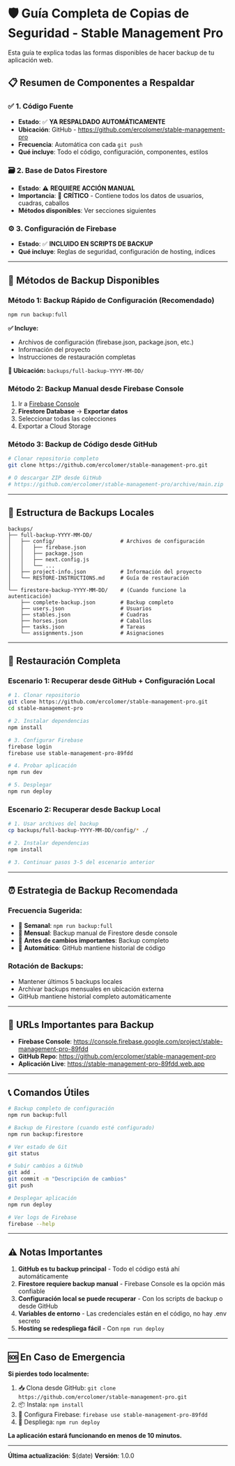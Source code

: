# 🛡️ Guía Completa de Copias de Seguridad - Stable Management Pro

Esta guía te explica todas las formas disponibles de hacer backup de tu aplicación web.

## 📋 **Resumen de Componentes a Respaldar**

### ✅ **1. Código Fuente**
- **Estado**: ✅ **YA RESPALDADO AUTOMÁTICAMENTE**
- **Ubicación**: GitHub - https://github.com/ercolomer/stable-management-pro
- **Frecuencia**: Automática con cada `git push`
- **Qué incluye**: Todo el código, configuración, componentes, estilos

### 🗃️ **2. Base de Datos Firestore**
- **Estado**: ⚠️ **REQUIERE ACCIÓN MANUAL**
- **Importancia**: 🔴 **CRÍTICO** - Contiene todos los datos de usuarios, cuadras, caballos
- **Métodos disponibles**: Ver secciones siguientes

### ⚙️ **3. Configuración de Firebase**
- **Estado**: ✅ **INCLUIDO EN SCRIPTS DE BACKUP**
- **Qué incluye**: Reglas de seguridad, configuración de hosting, índices

---

## 🚀 **Métodos de Backup Disponibles**

### **Método 1: Backup Rápido de Configuración (Recomendado)**
```bash
npm run backup:full
```
**✅ Incluye:**
- Archivos de configuración (firebase.json, package.json, etc.)
- Información del proyecto
- Instrucciones de restauración completas

**📍 Ubicación:** `backups/full-backup-YYYY-MM-DD/`

### **Método 2: Backup Manual desde Firebase Console**
1. Ir a [Firebase Console](https://console.firebase.google.com/project/stable-management-pro-89fdd/firestore)
2. **Firestore Database** → **Exportar datos**
3. Seleccionar todas las colecciones
4. Exportar a Cloud Storage

### **Método 3: Backup de Código desde GitHub**
```bash
# Clonar repositorio completo
git clone https://github.com/ercolomer/stable-management-pro.git

# O descargar ZIP desde GitHub
# https://github.com/ercolomer/stable-management-pro/archive/main.zip
```

---

## 📂 **Estructura de Backups Locales**

```
backups/
├── full-backup-YYYY-MM-DD/
│   ├── config/                     # Archivos de configuración
│   │   ├── firebase.json
│   │   ├── package.json
│   │   ├── next.config.js
│   │   └── ...
│   ├── project-info.json           # Información del proyecto
│   └── RESTORE-INSTRUCTIONS.md     # Guía de restauración
│
└── firestore-backup-YYYY-MM-DD/    # (Cuando funcione la autenticación)
    ├── complete-backup.json        # Backup completo
    ├── users.json                  # Usuarios
    ├── stables.json                # Cuadras
    ├── horses.json                 # Caballos
    ├── tasks.json                  # Tareas
    └── assignments.json            # Asignaciones
```

---

## 🔄 **Restauración Completa**

### **Escenario 1: Recuperar desde GitHub + Configuración Local**
```bash
# 1. Clonar repositorio
git clone https://github.com/ercolomer/stable-management-pro.git
cd stable-management-pro

# 2. Instalar dependencias
npm install

# 3. Configurar Firebase
firebase login
firebase use stable-management-pro-89fdd

# 4. Probar aplicación
npm run dev

# 5. Desplegar
npm run deploy
```

### **Escenario 2: Recuperar desde Backup Local**
```bash
# 1. Usar archivos del backup
cp backups/full-backup-YYYY-MM-DD/config/* ./

# 2. Instalar dependencias
npm install

# 3. Continuar pasos 3-5 del escenario anterior
```

---

## ⏰ **Estrategia de Backup Recomendada**

### **Frecuencia Sugerida:**
- 📅 **Semanal**: `npm run backup:full`
- 📅 **Mensual**: Backup manual de Firestore desde console
- 📅 **Antes de cambios importantes**: Backup completo
- 📅 **Automático**: GitHub mantiene historial de código

### **Rotación de Backups:**
- Mantener últimos 5 backups locales
- Archivar backups mensuales en ubicación externa
- GitHub mantiene historial completo automáticamente

---

## 🔗 **URLs Importantes para Backup**

- **Firebase Console**: https://console.firebase.google.com/project/stable-management-pro-89fdd
- **GitHub Repo**: https://github.com/ercolomer/stable-management-pro
- **Aplicación Live**: https://stable-management-pro-89fdd.web.app

---

## 📞 **Comandos Útiles**

```bash
# Backup completo de configuración
npm run backup:full

# Backup de Firestore (cuando esté configurado)
npm run backup:firestore

# Ver estado de Git
git status

# Subir cambios a GitHub
git add .
git commit -m "Descripción de cambios"
git push

# Desplegar aplicación
npm run deploy

# Ver logs de Firebase
firebase --help
```

---

## ⚠️ **Notas Importantes**

1. **GitHub es tu backup principal** - Todo el código está ahí automáticamente
2. **Firestore requiere backup manual** - Firebase Console es la opción más confiable
3. **Configuración local se puede recuperar** - Con los scripts de backup o desde GitHub
4. **Variables de entorno** - Las credenciales están en el código, no hay .env secreto
5. **Hosting se redespliega fácil** - Con `npm run deploy`

---

## 🆘 **En Caso de Emergencia**

**Si pierdes todo localmente:**
1. 📥 Clona desde GitHub: `git clone https://github.com/ercolomer/stable-management-pro.git`
2. 📦 Instala: `npm install`
3. 🔧 Configura Firebase: `firebase use stable-management-pro-89fdd`
4. 🚀 Despliega: `npm run deploy`

**La aplicación estará funcionando en menos de 10 minutos.**

---

**Última actualización**: $(date)
**Versión**: 1.0.0 